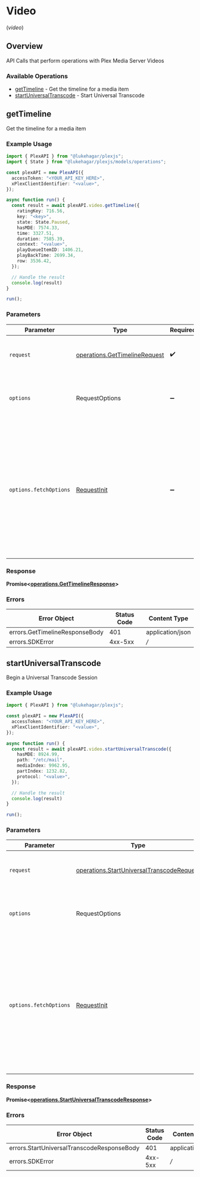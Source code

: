 # Video
(*video*)

## Overview

API Calls that perform operations with Plex Media Server Videos


### Available Operations

* [getTimeline](#gettimeline) - Get the timeline for a media item
* [startUniversalTranscode](#startuniversaltranscode) - Start Universal Transcode

## getTimeline

Get the timeline for a media item

### Example Usage

```typescript
import { PlexAPI } from "@lukehagar/plexjs";
import { State } from "@lukehagar/plexjs/models/operations";

const plexAPI = new PlexAPI({
  accessToken: "<YOUR_API_KEY_HERE>",
  xPlexClientIdentifier: "<value>",
});

async function run() {
  const result = await plexAPI.video.getTimeline({
    ratingKey: 716.56,
    key: "<key>",
    state: State.Paused,
    hasMDE: 7574.33,
    time: 3327.51,
    duration: 7585.39,
    context: "<value>",
    playQueueItemID: 1406.21,
    playBackTime: 2699.34,
    row: 3536.42,
  });

  // Handle the result
  console.log(result)
}

run();
```

### Parameters

| Parameter                                                                                                                                                                      | Type                                                                                                                                                                           | Required                                                                                                                                                                       | Description                                                                                                                                                                    |
| ------------------------------------------------------------------------------------------------------------------------------------------------------------------------------ | ------------------------------------------------------------------------------------------------------------------------------------------------------------------------------ | ------------------------------------------------------------------------------------------------------------------------------------------------------------------------------ | ------------------------------------------------------------------------------------------------------------------------------------------------------------------------------ |
| `request`                                                                                                                                                                      | [operations.GetTimelineRequest](../../models/operations/gettimelinerequest.md)                                                                                                 | :heavy_check_mark:                                                                                                                                                             | The request object to use for the request.                                                                                                                                     |
| `options`                                                                                                                                                                      | RequestOptions                                                                                                                                                                 | :heavy_minus_sign:                                                                                                                                                             | Used to set various options for making HTTP requests.                                                                                                                          |
| `options.fetchOptions`                                                                                                                                                         | [RequestInit](https://developer.mozilla.org/en-US/docs/Web/API/Request/Request#options)                                                                                        | :heavy_minus_sign:                                                                                                                                                             | Options that are passed to the underlying HTTP request. This can be used to inject extra headers for examples. All `Request` options, except `method` and `body`, are allowed. |


### Response

**Promise<[operations.GetTimelineResponse](../../models/operations/gettimelineresponse.md)>**
### Errors

| Error Object                   | Status Code                    | Content Type                   |
| ------------------------------ | ------------------------------ | ------------------------------ |
| errors.GetTimelineResponseBody | 401                            | application/json               |
| errors.SDKError                | 4xx-5xx                        | */*                            |

## startUniversalTranscode

Begin a Universal Transcode Session

### Example Usage

```typescript
import { PlexAPI } from "@lukehagar/plexjs";

const plexAPI = new PlexAPI({
  accessToken: "<YOUR_API_KEY_HERE>",
  xPlexClientIdentifier: "<value>",
});

async function run() {
  const result = await plexAPI.video.startUniversalTranscode({
    hasMDE: 8924.99,
    path: "/etc/mail",
    mediaIndex: 9962.95,
    partIndex: 1232.82,
    protocol: "<value>",
  });

  // Handle the result
  console.log(result)
}

run();
```

### Parameters

| Parameter                                                                                                                                                                      | Type                                                                                                                                                                           | Required                                                                                                                                                                       | Description                                                                                                                                                                    |
| ------------------------------------------------------------------------------------------------------------------------------------------------------------------------------ | ------------------------------------------------------------------------------------------------------------------------------------------------------------------------------ | ------------------------------------------------------------------------------------------------------------------------------------------------------------------------------ | ------------------------------------------------------------------------------------------------------------------------------------------------------------------------------ |
| `request`                                                                                                                                                                      | [operations.StartUniversalTranscodeRequest](../../models/operations/startuniversaltranscoderequest.md)                                                                         | :heavy_check_mark:                                                                                                                                                             | The request object to use for the request.                                                                                                                                     |
| `options`                                                                                                                                                                      | RequestOptions                                                                                                                                                                 | :heavy_minus_sign:                                                                                                                                                             | Used to set various options for making HTTP requests.                                                                                                                          |
| `options.fetchOptions`                                                                                                                                                         | [RequestInit](https://developer.mozilla.org/en-US/docs/Web/API/Request/Request#options)                                                                                        | :heavy_minus_sign:                                                                                                                                                             | Options that are passed to the underlying HTTP request. This can be used to inject extra headers for examples. All `Request` options, except `method` and `body`, are allowed. |


### Response

**Promise<[operations.StartUniversalTranscodeResponse](../../models/operations/startuniversaltranscoderesponse.md)>**
### Errors

| Error Object                               | Status Code                                | Content Type                               |
| ------------------------------------------ | ------------------------------------------ | ------------------------------------------ |
| errors.StartUniversalTranscodeResponseBody | 401                                        | application/json                           |
| errors.SDKError                            | 4xx-5xx                                    | */*                                        |
